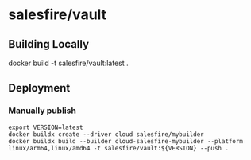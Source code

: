 # salesfire/vault

## Building Locally

docker build -t salesfire/vault:latest .

## Deployment

### Manually publish

```
export VERSION=latest
docker buildx create --driver cloud salesfire/mybuilder
docker buildx build --builder cloud-salesfire-mybuilder --platform linux/arm64,linux/amd64 -t salesfire/vault:${VERSION} --push .
```
